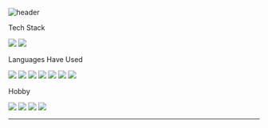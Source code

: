 
![header](https://capsule-render.vercel.app/api?type=Waving&color=0095FF&height=200&section=header&text=Tae%20Young%20Oh%20&fontColor=ffffff&fontSize=80&fontAlignY=40)

Tech Stack

<img src="https://img.shields.io/badge/Android-3DDC84?style=for-the-badge&logo=Android&logoColor=white"> <img src="https://img.shields.io/badge/ios-800000?style=for-the-badge&logo=ios&logoColor=white"> 


Languages Have Used

<img src="https://img.shields.io/badge/Swift-F05138?style=for-the-badge&logo=Swift&logoColor=white"> <img src="https://img.shields.io/badge/java-007396?style=for-the-badge&logo=java&logoColor=white"> <img src="https://img.shields.io/badge/Kotlin-7F52FF?style=for-the-badge&logo=Kotlin&logoColor=white"> <img src="https://img.shields.io/badge/C-A8B9CC?style=for-the-badge&logo=C&logoColor=white"> <img src="https://img.shields.io/badge/C++-00599C?style=for-the-badge&logo=C++&logoColor=white"> <img src="https://img.shields.io/badge/MySQL-9ACD32?style=for-the-badge&logo=MySQL&logoColor=white"> <img src="https://img.shields.io/badge/OpenCV-5C3EE8?style=for-the-badge&logo=OpenCV&logoColor=white">

Hobby

<img src="https://img.shields.io/badge/PlayStation-003791?style=for-the-badge&logo=PlayStation&logoColor=white"> <img src="https://img.shields.io/badge/Nintendo Switch-FF0000?style=for-the-badge&logo=Nintendo Switch&logoColor=white"> <img src="https://img.shields.io/badge/Netflix-E50914?style=for-the-badge&logo=Netflix&logoColor=white"> <img src="https://img.shields.io/badge/Spotify-1DB954?style=for-the-badge&logo=Spotify&logoColor=white">

________________________________________________________________________________________
